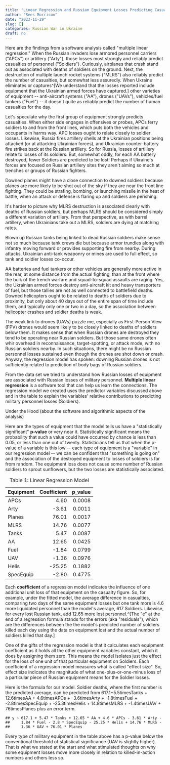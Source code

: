 ```yaml
---
title: "Linear Regression and Russian Equipment Losses Predicting Casualties"
author: "Rees Morrison"
date: "2023-11-29"
slug: []
categories: Russian War in Ukraine
draft: no
---
```

<script src="/rmarkdown-libs/kePrint/kePrint.js"></script>
<link href="/rmarkdown-libs/lightable/lightable.css" rel="stylesheet" />
<link href="/rmarkdown-libs/bsTable/bootstrapTable.min.css" rel="stylesheet" />
<script src="/rmarkdown-libs/bsTable/bootstrapTable.js"></script>

Here are the findings from a software analysis called "multiple linear regression." When the Russian invaders lose armored personnel carriers ("APCs") or artillery ("Arty"), those losses most strongly and reliably predict casualties of personnel ("Soldiers").  Curiously, airplanes that crash stand out as associated with deaths of soldiers on the ground.  Next, the destruction of multiple launch rocket systems ("MLRS") also reliably predict the number of casualties, but somewhat less assuredly.  When Ukraine eliminates or captures^[We understand that the losses reported include equipment that the Ukrainian armed forces have captured.] other varieties of equipment -- anti-aircraft systems ("AA"), drones ("UAVs"), vehicles/fuel tankers ("Fuel") -- it doesn't quite as reliably predict the number of human casualties for the day. 

Let's speculate why the first group of equipment strongly predicts casualties.  When either side engages in offensives or probes, APCs ferry soldiers to and from the front lines, which puts both the vehicles and occupants in harms way. APC losses ought to relate closely to soldier losses.  Likewise, Russia fires artillery shells at the Ukrainian positions being attacked (or at attacking Ukrainian forces), and Ukrainian counter-battery fire strikes back at the Russian artillery. So for Russia, losses of artillery relate to losses of its soldiers. But, somewhat oddly, for each AA battery destroyed, fewer Soldiers are predicted to be lost!  Perhaps if Ukraine's forces are focused on Russian artillery sites they aren't aiming so much at trenches or groups of Russian fighters.

Downed planes might have a close connection to downed soldiers because planes are more likely to be shot out of the sky if they are near the front line fighting.  They could be strafing, bombing, or launching missile in the heat of battle, when an attack or defense is flaring up and soldiers are perishing.

It's harder to picture why MLRS destruction is associated clearly with deaths of Russian soldiers, but perhaps MLRS should be considered simply a different variation of artillery. From that perspective, as with barrel artillery, when Ukrainians take out a MLRS, soldiers are dying at matching rates. 

Blown up Russian tanks being linked to dead Russian soldiers make sense not so much because tank crews die but because armor trundles along with infantry moving forward or provides supporting fire from nearby.  During attacks, Ukrainian anti-tank weaponry or mines are used to full effect, so tank and soldier losses co-occur. 

AA batteries and fuel tankers or other vehicles are generally more active in the rear, at some distance from the actual fighting, than at the front where the bulk of the trench warfare and squad-to-squad assaults are raging.  Yes, the Ukrainian armed forces destroy anti-aircraft kit and heavy transporters of fuel, but those tallies are not as well connected to battlefield deaths. Downed helicopters ought to be related to deaths of soldiers due to proximity, but only about 40 days out of the entire span of time include them, and typically only one or two in a day, so the association between helicopter crashes and soldier deaths is weak.

The weak link to drones (UAVs) puzzle me, especially as First-Person View (FPV) drones would seem likely to be closely linked to deaths of soldiers below them.  It makes sense that when Russian drones are destroyed they tend to be operating near Russian soldiers.  But those same drones often whir overhead in reconnaissance, target-spotting, or attack mode, with no Russian soldiers nearby.  In such situations, there might be no Russian personnel losses sustained even though the drones are shot down or crash. Anyway, the regression model has spoken: downing Russian drones is not sufficiently related to prediction of body bags of Russian soldiers. 





From the data set we tried to understand how Russian losses of equipment are associated with Russian losses of military personnel.  **Multiple linear regression** is a software tool that can help us learn the connections.  The regression model we created uses the predictor variables discussed above and in the table to explain the variables' relative contributions to predicting military personnel losses (Soldiers).

Under the Hood (about the software and algorithmic aspects of the analysis) 

Here are the types of equipment that the model tells us have a "statistically significant" **p-value** or very near it.  Statistically significant means the probability that such a value could have occurred by chance is less than 0.05, or less than one out of twenty.  Statisticians tell us that when the p-value of a variable is this low -- each type of equipment is a "variable" in our regression model -- we can be confident that "something is going on" and the association of the destroyed equipment to losses of soldiers is far from random.  The equipment loss does not cause some number of Russian soldiers to sprout sunflowers, but the two losses are statistically associated.

<table class="table" style="width: auto !important; margin-left: auto; margin-right: auto;">
<caption><span id="tab:broom"></span>Table 1: Linear Regression Model</caption>
 <thead>
  <tr>
   <th style="text-align:left;"> Equipment </th>
   <th style="text-align:right;"> Coefficient </th>
   <th style="text-align:right;"> p_value </th>
  </tr>
 </thead>
<tbody>
  <tr>
   <td style="text-align:left;"> APCs </td>
   <td style="text-align:right;"> 4.60 </td>
   <td style="text-align:right;"> 0.0008 </td>
  </tr>
  <tr>
   <td style="text-align:left;"> Arty </td>
   <td style="text-align:right;"> -3.61 </td>
   <td style="text-align:right;"> 0.0011 </td>
  </tr>
  <tr>
   <td style="text-align:left;"> Planes </td>
   <td style="text-align:right;"> 76.01 </td>
   <td style="text-align:right;"> 0.0017 </td>
  </tr>
  <tr>
   <td style="text-align:left;"> MLRS </td>
   <td style="text-align:right;"> 14.76 </td>
   <td style="text-align:right;"> 0.0077 </td>
  </tr>
  <tr>
   <td style="text-align:left;"> Tanks </td>
   <td style="text-align:right;"> 5.47 </td>
   <td style="text-align:right;"> 0.0087 </td>
  </tr>
  <tr>
   <td style="text-align:left;"> AA </td>
   <td style="text-align:right;"> 12.65 </td>
   <td style="text-align:right;"> 0.0425 </td>
  </tr>
  <tr>
   <td style="text-align:left;"> Fuel </td>
   <td style="text-align:right;"> -1.84 </td>
   <td style="text-align:right;"> 0.0799 </td>
  </tr>
  <tr>
   <td style="text-align:left;"> UAV </td>
   <td style="text-align:right;"> -1.36 </td>
   <td style="text-align:right;"> 0.0976 </td>
  </tr>
  <tr>
   <td style="text-align:left;"> Helis </td>
   <td style="text-align:right;"> -25.25 </td>
   <td style="text-align:right;"> 0.1882 </td>
  </tr>
  <tr>
   <td style="text-align:left;"> SpecEquip </td>
   <td style="text-align:right;"> -2.80 </td>
   <td style="text-align:right;"> 0.4775 </td>
  </tr>
</tbody>
</table>

Each **coefficient** of a regression model indicates the influence of one additional unit loss of that equipment on the casualty figure.  So, for example, under the fitted model, the average difference in casualties, comparing two days of the same equipment losses but one tank more is 4.6 more liquidated personnel than the model's average, 617 Soldiers.  Likewise, for every lost Russian tank, add 12.65 more lost personnel.^[The "e" at the end of a regression formula stands for the errors (aka "residuals"), which are the differences between the the model's predicted number of soldiers killed each day using the data on equipment lost and the actual number of soldiers killed that day.]

One of the gifts of the regression model is that it calculates each equipment coefficient as it holds all the other equipment variables constant, which it does by assigning them zero. This means the model isolates just the effect for the loss of one unit of that particular equipment on Soldiers. Each coefficient of a regression model measures what is called "effect size".  So, effect size indicates the magnitude of what one-plus-or-one-minus loss of a particular piece of Russian equipment means for the Soldier losses.
<!-- https://www.scribbr.com/statistics/effect-size/ very clear -->

Here is the formula for our model. Soldier deaths, where the first number is the predicted average, can be predicted from 617.1+5.5timesTanks + 12.6timesAA + 4.6timesAPCs + -3.6timesArty + -1.8timesFuel + -2.8timesSpecEquip + -25.3timesHelis + 14.8timesMLRS + -1.4timesUAV + 76timesPlanes plus an error term.


```
## y ~ 617.1 + 5.47 * Tanks + 12.65 * AA + 4.6 * APCs - 3.61 * Arty - 
##     1.84 * Fuel - 2.8 * SpecEquip - 25.25 * Helis + 14.76 * MLRS - 
##     1.36 * UAV + 76.01 * Planes
```

Every type of military equipment in the table above has a p-value below the conventional threshold of statistical significance (UAV is slightly higher).  That is what we stated at the start and what stimulated thoughts on why some equipment losses move more closely in relation to killed-in-action numbers and others less so.

<!-- End of post -->

